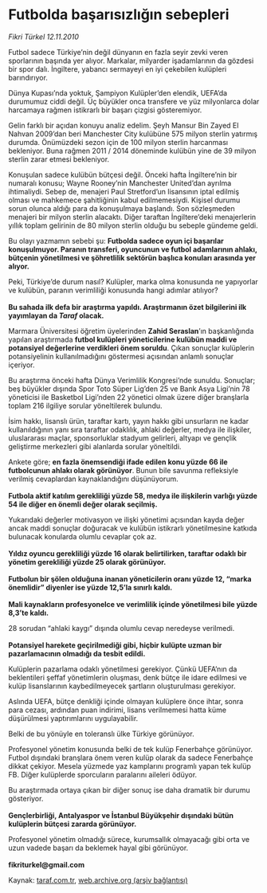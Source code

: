 # Futbolda başarısızlığın sebepleri

*Fikri Türkel 12.11.2010*

<div class="yazi"><p>Futbol sadece Türkiye’nin değil dünyanın en fazla seyir zevki veren sporlarının başında yer alıyor. Markalar, milyarder işadamlarının da gözdesi bir spor dalı. İngiltere, yabancı sermayeyi en iyi çekebilen kulüpleri barındırıyor.</p>
<p>Dünya Kupası’nda yoktuk, Şampiyon Kulüpler’den elendik, UEFA’da durumumuz ciddi değil. Üç büyükler onca transfere ve yüz milyonlarca dolar harcamaya rağmen istikrarlı bir başarı çizgisi gösteremiyor. </p>
<p>Gelin farklı bir açıdan konuyu analiz edelim. Şeyh Mansur Bin Zayed El Nahvan 2009’dan beri Manchester City kulübüne 575 milyon sterlin yatırmış durumda. Önümüzdeki sezon için de 100 milyon sterlin harcanması bekleniyor. Buna rağmen 2011 / 2014 döneminde kulübün yine de 39 milyon sterlin zarar etmesi bekleniyor.</p>
<p>Konuşulan sadece kulübün bütçesi değil. Önceki hafta İngiltere’nin bir numaralı konusu; Wayne Rooney’nin Manchester United’dan ayrılma ihtimaliydi. Sebep de, menajeri Paul Stretford’un lisansının iptal edilmiş olması ve mahkemece şahitliğinin kabul edilmemesiydi. Kişisel durumu sorun olunca aldığı para da konuşulmaya başlandı. Son sözleşmeden menajeri bir milyon sterlin alacaktı. Diğer taraftan İngiltere’deki menajerlerin yıllık toplam gelirinin de 80 milyon sterlin olduğu bu sebeple gündeme geldi.</p>
<p>Bu olayı yazmamın sebebi şu: <b>Futbolda sadece oyun içi başarılar konuşulmuyor. Paranın transferi, oyuncunun ve futbol adamlarının ahlakı, bütçenin yönetilmesi ve şöhretlilik sektörün başlıca konuları arasında yer alıyor.</b></p>
<p>Peki, Türkiye’de durum nasıl? Kulüpler, marka olma konusunda ne yapıyorlar ve kulübün, paranın verimliliği konusunda hangi adımlar atılıyor?<br/><br/><b>Bu sahada ilk defa bir araştırma yapıldı. Araştırmanın özet bilgilerini ilk yayımlayan da <i>Taraf</i> olacak. </b></p>
<p>Marmara Üniversitesi öğretim üyelerinden <b>Zahid Seraslan</b>’ın başkanlığında yapılan araştırmada <b>futbol kulüpleri yöneticilerine kulübün maddi ve potansiyel değerlerine verdikleri önem soruldu</b>. Çıkan sonuçlar kulüplerin potansiyelinin kullanılmadığını göstermesi açısından anlamlı sonuçlar içeriyor.</p>
<p>Bu araştırma önceki hafta Dünya Verimlilik Kongresi’nde sunuldu. Sonuçlar; beş büyükler dışında Spor Toto Süper Lig’den 25 ve Bank Asya Ligi’nin 78 yöneticisi ile Basketbol Ligi’nden 22 yönetici olmak üzere diğer branşlarla toplam 216 ilgiliye sorular yöneltilerek bulundu. </p>
<p>İsim hakkı, lisanslı ürün, taraftar kartı, yayın hakkı gibi unsurların ne kadar kullanıldığının yanı sıra taraftar odaklılık, ahlaki değerler, medya ile ilişkiler, uluslararası maçlar, sponsorluklar stadyum gelirleri, altyapı ve gençlik geliştirme merkezleri gibi alanlarda sorular yöneltildi.</p>
<p>Ankete göre; <b>en fazla önemsendiği ifade edilen konu yüzde 66 ile futbolcunun ahlakı olarak görünüyor</b>. Bunun bile savunma refleksiyle verilmiş cevaplardan kaynaklandığını düşünüyorum.<br/><br/><b>Futbola aktif katılım gerekliliği yüzde 58, medya ile ilişkilerin varlığı yüzde 54 ile diğer en önemli değer olarak seçilmiş.</b></p>
<p>Yukarıdaki değerler motivasyon ve ilişki yönetimi açısından kayda değer ancak maddi sonuçlar doğuracak ve kulübün istikrarlı yönetilmesine katkıda bulunacak konularda olumlu cevaplar çok az.<br/><br/><b>Yıldız oyuncu gerekliliği yüzde 16 olarak belirtilirken, taraftar odaklı bir yönetim gerekliliği yüzde 25 olarak görünüyor.<br/><br/></b><b>Futbolun bir şölen olduğuna inanan yöneticilerin oranı yüzde 12, “marka önemlidir” diyenler ise yüzde 12,5’la sınırlı kaldı. <br/><br/></b><b>Mali kaynakların profesyonelce ve verimlilik içinde yönetilmesi bile yüzde 8,3’te kaldı. </b></p>
<p>28 sorudan “ahlaki kaygı” dışında olumlu cevap neredeyse verilmedi.<br/><br/><b>Potansiyel harekete geçirilmediği gibi, hiçbir kulüpte uzman bir pazarlamacının olmadığı da tesbit edildi.</b></p>
<p>Kulüplerin pazarlama odaklı yönetilmesi gerekiyor. Çünkü UEFA’nın da beklentileri şeffaf yönetimlerin oluşması, denk bütçe ile idare edilmesi ve kulüp lisanslarının kaybedilmeyecek şartların oluşturulması gerekiyor.</p>
<p>Aslında UEFA, bütçe denkliği içinde olmayan kulüplere önce ihtar, sonra para cezası, ardından puan indirimi, lisans verilmemesi hatta küme düşürülmesi yaptırımlarını uygulayabilir.</p>
<p>Belki de bu yönüyle en toleranslı ülke Türkiye görünüyor. </p>
<p>Profesyonel yönetim konusunda belki de tek kulüp Fenerbahçe görünüyor. Futbol dışındaki branşlara önem veren kulüp olarak da sadece Fenerbahçe dikkat çekiyor. Mesela yüzmede yaz kamplarını programlı yapan tek kulüp FB. Diğer kulüplerde sporcuların paralarını aileleri ödüyor.</p>
<p>Bu araştırmada ortaya çıkan bir diğer sonuç ise daha dramatik bir durumu gösteriyor.<br/><br/><b>Gençlerbirliği, Antalyaspor ve İstanbul Büyükşehir dışındaki bütün kulüplerin bütçesi zararda görünüyor. </b></p>
<p>Profesyonel yönetim olmadığı sürece, kurumsallık olmayacağı gibi orta ve uzun vadede başarı da beklemek hayal gibi görünüyor.<br/><br/><b>fikriturkel@gmail.com</b></p></div>

Kaynak: [taraf.com.tr](http://www.taraf.com.tr:80/fikri-turkel/makale-futbolda-basarisizligin-sebepleri.htm), [web.archive.org (arşiv bağlantısı)](http://web.archive.org/web/20101114122708/http://www.taraf.com.tr:80/fikri-turkel/makale-futbolda-basarisizligin-sebepleri.htm)
